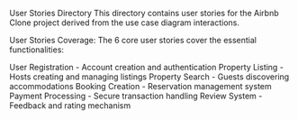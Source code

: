 User Stories Directory
This directory contains user stories for the Airbnb Clone project derived from the use case diagram interactions.

User Stories Coverage:
The 6 core user stories cover the essential functionalities:

User Registration - Account creation and authentication
Property Listing - Hosts creating and managing listings
Property Search - Guests discovering accommodations
Booking Creation - Reservation management system
Payment Processing - Secure transaction handling
Review System - Feedback and rating mechanism
